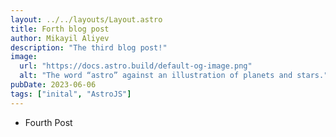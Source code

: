 ```yaml
---
layout: ../../layouts/Layout.astro
title: Forth blog post
author: Mikayil Aliyev
description: "The third blog post!"
image: 
  url: "https://docs.astro.build/default-og-image.png"
  alt: "The word “astro” against an illustration of planets and stars."
pubDate: 2023-06-06
tags: ["inital", "AstroJS"]
---
```


* Fourth Post